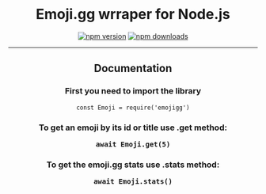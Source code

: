 <div align="center">
    <br/>
  <p>
  <h1>Emoji.gg wrraper for Node.js</h1>
  </p>
  <p>
    <a href="https://www.npmjs.com/package/emojigg"><img src="https://img.shields.io/npm/v/emojigg.svg?maxAge=3600" alt="npm version" /></a>
    <a href="https://www.npmjs.com/package/emojigg"><img src="https://img.shields.io/npm/dt/emojigg.svg?maxAge=3600" alt="npm downloads" /></a>
  </p>
  <div>
    <hr/>
    <h2>Documentation</p>
    <h3>First you need to import the library</h3>
    <pre><code class="language-js">const Emoji = require('emojigg')</code></pre>
    <h3>To get an emoji by its id or title use .get method:</p>
    <pre><code class="language-js">await Emoji.get(5)</code></pre>
    <h3>To get the emoji.gg stats use .stats method:</p>
    <pre><code class="language-js">await Emoji.stats()</code></pre>
  </div>
</div>
